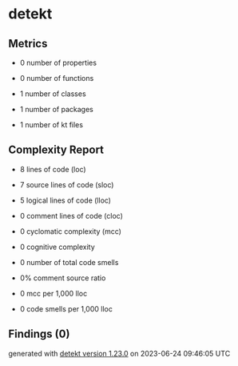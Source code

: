 # detekt

## Metrics

* 0 number of properties

* 0 number of functions

* 1 number of classes

* 1 number of packages

* 1 number of kt files

## Complexity Report

* 8 lines of code (loc)

* 7 source lines of code (sloc)

* 5 logical lines of code (lloc)

* 0 comment lines of code (cloc)

* 0 cyclomatic complexity (mcc)

* 0 cognitive complexity

* 0 number of total code smells

* 0% comment source ratio

* 0 mcc per 1,000 lloc

* 0 code smells per 1,000 lloc

## Findings (0)

generated with [detekt version 1.23.0](https://detekt.dev/) on 2023-06-24 09:46:05 UTC
